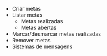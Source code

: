 - Criar metas
- Listar metas
    - Metas realizadas
    - Metas abertas
- Marcar/desmarcar metas realizadas
- Remover metas
- Sistemas de mensagens
